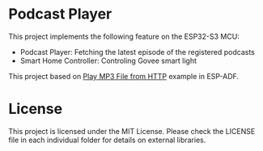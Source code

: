 # Podcast Player
This project implements the following feature on the ESP32-S3 MCU:
- Podcast Player: Fetching the latest episode of the registered podcasts
- Smart Home Controller: Controling Govee smart light

This project based on [Play MP3 File from HTTP](https://github.com/espressif/esp-adf/blob/master/examples/player/pipeline_http_mp3/main/play_http_mp3_example.c) example in ESP-ADF.

# License
This project is licensed under the MIT License. Please check the LICENSE file in each individual folder for details on external libraries.
